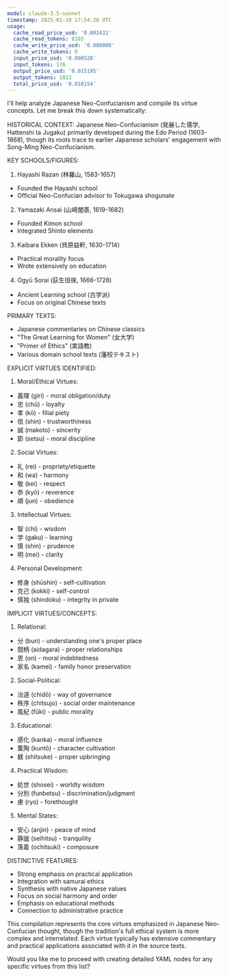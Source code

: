 ```yaml
---
model: claude-3.5-sonnet
timestamp: 2025-01-10 17:54:26 UTC
usage:
  cache_read_price_usd: '0.002431'
  cache_read_tokens: 8103
  cache_write_price_usd: '0.000000'
  cache_write_tokens: 0
  input_price_usd: '0.000528'
  input_tokens: 176
  output_price_usd: '0.015195'
  output_tokens: 1013
  total_price_usd: '0.018154'
---
```


I'll help analyze Japanese Neo-Confucianism and compile its virtue concepts. Let me break this down systematically:

HISTORICAL CONTEXT:
Japanese Neo-Confucianism (発展した儒学, Hattenshi ta Jugaku) primarily developed during the Edo Period (1603-1868), though its roots trace to earlier Japanese scholars' engagement with Song-Ming Neo-Confucianism.

KEY SCHOOLS/FIGURES:

1. Hayashi Razan (林羅山, 1583-1657)
- Founded the Hayashi school
- Official Neo-Confucian advisor to Tokugawa shogunate

2. Yamazaki Ansai (山崎闇斎, 1619-1682)
- Founded Kimon school
- Integrated Shinto elements

3. Kaibara Ekken (貝原益軒, 1630-1714)
- Practical morality focus
- Wrote extensively on education

4. Ogyū Sorai (荻生徂徠, 1666-1728)
- Ancient Learning school (古学派)
- Focus on original Chinese texts

PRIMARY TEXTS:
- Japanese commentaries on Chinese classics
- "The Great Learning for Women" (女大学)
- "Primer of Ethics" (実語教)
- Various domain school texts (藩校テキスト)

EXPLICIT VIRTUES IDENTIFIED:

1. Moral/Ethical Virtues:
- 義理 (giri) - moral obligation/duty
- 忠 (chū) - loyalty
- 孝 (kō) - filial piety
- 信 (shin) - trustworthiness
- 誠 (makoto) - sincerity
- 節 (setsu) - moral discipline

2. Social Virtues:
- 礼 (rei) - propriety/etiquette
- 和 (wa) - harmony
- 敬 (kei) - respect
- 恭 (kyō) - reverence
- 順 (jun) - obedience

3. Intellectual Virtues:
- 智 (chi) - wisdom
- 学 (gaku) - learning
- 慎 (shin) - prudence
- 明 (mei) - clarity

4. Personal Development:
- 修身 (shūshin) - self-cultivation
- 克己 (kokki) - self-control
- 慎独 (shindoku) - integrity in private

IMPLICIT VIRTUES/CONCEPTS:

1. Relational:
- 分 (bun) - understanding one's proper place
- 間柄 (aidagara) - proper relationships
- 恩 (on) - moral indebtedness
- 家名 (kamei) - family honor preservation

2. Social-Political:
- 治道 (chidō) - way of governance
- 秩序 (chitsujo) - social order maintenance
- 風紀 (fūki) - public morality

3. Educational:
- 感化 (kanka) - moral influence
- 薫陶 (kuntō) - character cultivation
- 躾 (shitsuke) - proper upbringing

4. Practical Wisdom:
- 処世 (shosei) - worldly wisdom
- 分別 (funbetsu) - discrimination/judgment
- 慮 (ryo) - forethought

5. Mental States:
- 安心 (anjin) - peace of mind
- 静謐 (seihitsu) - tranquility
- 落着 (ochitsuki) - composure

DISTINCTIVE FEATURES:
- Strong emphasis on practical application
- Integration with samurai ethics
- Synthesis with native Japanese values
- Focus on social harmony and order
- Emphasis on educational methods
- Connection to administrative practice

This compilation represents the core virtues emphasized in Japanese Neo-Confucian thought, though the tradition's full ethical system is more complex and interrelated. Each virtue typically has extensive commentary and practical applications associated with it in the source texts.

Would you like me to proceed with creating detailed YAML nodes for any specific virtues from this list?